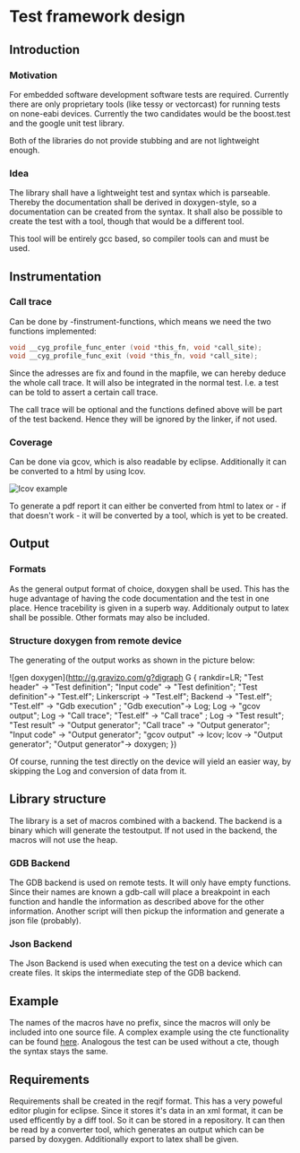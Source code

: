 # Test framework design

## Introduction

### Motivation

For embedded software development software tests are required. Currently there are only proprietary tools (like tessy or vectorcast) for running tests on none-eabi devices. Currently the two candidates would be the boost.test and the google unit test library.

Both of the libraries do not provide stubbing and are not lightweight enough.

### Idea

The library shall have a lightweight test and syntax which is parseable. Thereby the documentation shall be derived in doxygen-style, so a documentation can be created from the syntax. It shall also be possible to create the test with a tool, though that would be a different tool.

This tool will be entirely gcc based, so compiler tools can and must be used.

## Instrumentation

### Call trace

Can be done by -finstrument-functions, which means we need the two functions implemented:
```C
void __cyg_profile_func_enter (void *this_fn, void *call_site);
void __cyg_profile_func_exit (void *this_fn, void *call_site);
```
Since the adresses are fix and found in the mapfile, we can hereby deduce the whole call trace. It will also be integrated in the normal test. I.e. a test can be told to assert a certain call trace.

The call trace will be optional and the functions defined above will be part of the test backend. Hence they will be ignored by the linker, if not used.

### Coverage

Can be done via gcov, which is also readable by eclipse. Additionally it can be converted to a html by using lcov.

![Icov example](https://qiaomuf.files.wordpress.com/2011/05/lcov_report1.jpg)

To generate a pdf report it can either be converted from html to latex or - if that doesn't work - it will be converted by a tool, which is yet to be created.

## Output

### Formats

As the general output format of choice, doxygen shall be used. This has the huge advantage of having the code documentation and the test in one place. Hence tracebility is given in a superb way. Additionaly output to latex shall be possible. Other formats may also be included.

### Structure doxygen from remote device

The generating of the output works as shown in the picture below:

![gen doxygen](http://g.gravizo.com/g?digraph G {
 rankdir=LR;
 "Test header" -> "Test definition";
 "Input code" -> "Test definition";
 "Test definition"-> "Test.elf";
 Linkerscript -> "Test.elf";
 Backend -> "Test.elf";
 "Test.elf" -> "Gdb execution" ;
 "Gdb execution"-> Log;
 Log -> "gcov output";
 Log -> "Call trace";
 "Test.elf" -> "Call trace" ;
 Log -> "Test result";
 "Test result" -> "Output generator";
 "Call trace" -> "Output generator";
 "Input code" -> "Output generator";
 "gcov output" -> lcov;
 lcov -> "Output generator";
 "Output generator"-> doxygen;
})

Of course, running the test directly on the device will yield an easier way, by skipping the Log and conversion of data from it.

## Library structure

The library is a set of macros combined with a backend. The backend is a binary which will generate the testoutput. If not used in the backend, the macros will not use the heap.

### GDB Backend

The GDB backend is used on remote tests. It will only have empty functions. Since their names are known a gdb-call will place a breakpoint in each function and handle the information as described above for the other information. Another script will then pickup the information and generate a json file (probably). 

### Json Backend

The Json Backend is used when executing the test on a device which can create files. It skips the intermediate step of the GDB backend.

## Example
The names of the macros have no prefix, since the macros will only be included into one source file. A complex example using the cte functionality can be found [here](cte.md). Analogous the test can be used without a cte, though the syntax stays the same. 

## Requirements

Requirements shall be created in the reqif format. This has a very poweful editor plugin for eclipse. Since it stores it's data in an xml format, it can be used efficently by a diff tool. So it can be stored in a repository. It can then be read by a converter tool, which generates an output which can be parsed by doxygen. Additionally export to latex shall be given.  
